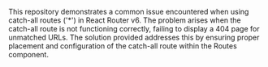 This repository demonstrates a common issue encountered when using catch-all routes ('*') in React Router v6.  The problem arises when the catch-all route is not functioning correctly, failing to display a 404 page for unmatched URLs. The solution provided addresses this by ensuring proper placement and configuration of the catch-all route within the Routes component.